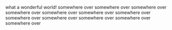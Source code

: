 what a wonderful world!
somewhere over
somewhere over
somewhere over
somewhere over
somewhere over
somewhere over
somewhere over
somewhere over
somewhere over
somewhere over
somewhere over
somewhere over

